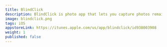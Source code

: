 ```yaml
---
title: BlindClick
description: BlindClick is photo app that lets you capture photos remain unmentioned for everyone who likes to take pictures of different people on the streets and situations
image: blindclick.png
tags: iOS
appstoreLink: https://itunes.apple.com/us/app/blindclick/id938003908
weight: 1
published: false
---
```


